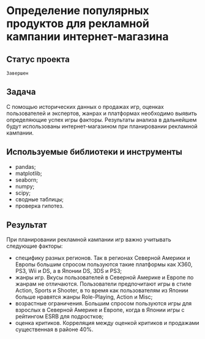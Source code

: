# Определение популярных продуктов для рекламной кампании интернет-магазина

## Статус проекта
`Завершен`

## Задача
С помощью исторических данных о продажах игр, оценках пользователей и экспертов, жанрах и платформах необходимо выявить определяющие успех игры факторы. Результаты анализа в дальнейшем будут использованы интернет-магазином при планировании рекламной кампании.

## Используемые библиотеки и инструменты
- pandas;
- matplotlib;
- seaborn;
- numpy;
- scipy;
- сводные таблицы;
- проверка гипотез.

## Результат
При планировании рекламной кампании игр важно учитывать следующие факторы:
- специфику разных регионов. Так в регионах Северной Америки и Европы большим спросом пользуются такие платформы как X360, PS3, Wii и DS, а в Японии DS, 3DS и PS3;
- жанры игр. Вкусы пользователей в Северной Америке и Европе по жанрам не отличаются. Пользователи предпочитают игры в стиле Aсtion, Sports и Shooter, в то время как пользователям из Японии больше нравятся жанры Role-Playing, Action и Misc;
- возрастные ограничения. Большим спросом пользуются игры для взрослых в Северной Америке и Европе, когда в Японии игры с рейтингом ESRB для подростков;
- оценка критиков. Корреляция между оценкой критиков и продажами существенная в районе 40%.
